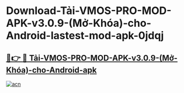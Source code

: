 # Download-Tải-VMOS-PRO-MOD-APK-v3.0.9-(Mở-Khóa)-cho-Android-lastest-mod-apk-0jdqj

<h2><a href="https://apkcomod.com?title=Tải-VMOS-PRO-MOD-APK-v3.0.9-(Mở-Khóa)-cho-Android">🔗👉 🔴 Tải-VMOS-PRO-MOD-APK-v3.0.9-(Mở-Khóa)-cho-Android-apk </a></h2>

[![acn](https://github.com/user-attachments/assets/0f9c940e-d8b0-45ae-aac7-cd30a18b3e1c)](https://apkcomod.com?title=Tải-VMOS-PRO-MOD-APK-v3.0.9-(Mở-Khóa)-cho-Android)
